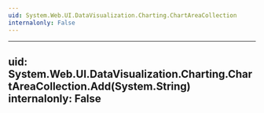 ```yaml
---
uid: System.Web.UI.DataVisualization.Charting.ChartAreaCollection
internalonly: False
---
```


---
uid: System.Web.UI.DataVisualization.Charting.ChartAreaCollection.Add(System.String)
internalonly: False
---

